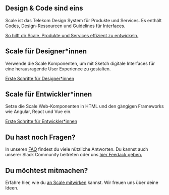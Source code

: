 ## Design & Code sind eins

Scale ist das Telekom Design System für Produkte und Services. Es enthält Codes, Design-Ressourcen und Guidelines für Interfaces.

[So hilft dir Scale, Produkte und Services effizient zu entwickeln.](./?path=/story/about-scale--page)

## Scale für Designer*innen

Verwende die Scale Komponenten, um mit Sketch digitale Interfaces für eine herausragende User Experience zu gestalten.

[Erste Schritte für Designer*innen](./?path=/story/scale-for-designers-getting-started--page)

## Scale für Entwickler*innen

Setze die Scale Web-Komponenten in HTML und den gängigen Frameworks wie Angular, React und Vue ein.

[Erste Schritte für Entwickler*innen](./?path=/story/scale-for-developers-setup--page)

## Du hast noch Fragen?

In unseren [FAQ](./?path=/story/faq--page) findest du viele nützliche Antworten. Du kannst auch unserer Slack Community beitreten oder uns [hier Feedack geben.](./?path=/story/community-your-feedback--page)

## Du möchtest mitmachen?

Erfahre hier, wie du [an Scale mitwirken](./?path=/story/community-contributing-to-scale--page) kannst. Wir freuen uns über deine Ideen.
